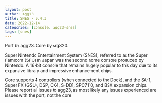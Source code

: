 ```yaml
---
layout: post
author: agg23
title: SNES - 0.4.3
date: 2022-12-14
categories: [console, agg23-snes]
tags: [snes]
---
```

Port by agg23. Core by srg320.

Super Nintendo Entertainment System (SNES), referred to as the Super Famicom (SFC) in Japan was the second home console produced by Nintendo. A 16-bit console that remains hugely popular to this day due to its expansive library and impressive enhancement chips.

Core supports 4 controllers (when connected to the Dock), and the SA-1, Super FX (GSU), DSP, CX4, S-DD1, SPC7110, and BSX expansion chips. Please report all issues to agg23, as most likely any issues experienced are issues with the port, not the core.
